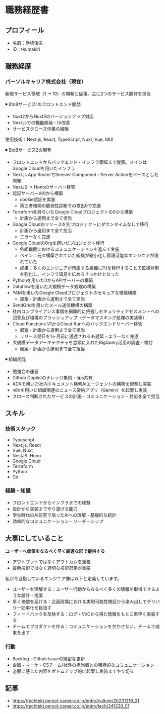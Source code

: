 # 職務経歴書
## プロフィール
- 名前：熊切俊夫
- ID：tkumakiri

## 職務経歴
### パーソルキャリア株式会社（現在）
新規サービス領域（1 → 10）の開発に従事。主に2つのサービス開発を担当

◾️ BtoBサービス1のフロントエンド開発
- Nuxt2からNuxt3のバージョンアップ対応
- Next.jsでの機能開発・UI改善
- サービスクローズ作業の経験

使用技術：Next.js, React, TypeScript, Nuxt, Vue, MUI

◾️ BtoBサービス2の開発
- フロントエンドからバックエンド・インフラ領域まで従事。メインはGoogle Cloudを用いたインフラ
- Next.js App RouterでSerever Component・Server Actionをベースとした開発
- NestJS → Honoのサーバー移管
- 認証サーバーの0から構築
  - cookie認証を実装
  - 第三者機関の脆弱性診断での検出0で完遂
- Terraformを持ちいたGoogle Cloudプロジェクトの0から構築
  - 計画から運用まで全て担当
- Google Cloudのリソースを別プロジェクトにダウンタイムなしで移行
  - 計画から運用まで全て担当
  - エラーなく完遂
- Google CloudのOrgを跨いだプロジェクト移行
  - 各組織間におけるコミュニケーションを進んで実施
  - ペイン：元々構築されていた組織が縮小化し管理可能なエンジニアが限れていた
  - 成果：多くのエンジニアが所属する組織にPJを移行することで監視体制を強化し、インフラ知見を広めるきっかけとなった
- Pythonを用いた0からAPIサーバーの構築
- Dataflowを用いた大規模データ処理の構築
- PAMを用いたGoogle Cloudプロジェクトのセキュアな環境構築
  - 起案・計画から運用まで全て担当 
- SendGridを用いたメール送信機構の構築
- 社内コンプライアンス事情を網羅的に把握しセキュリティアセスメントへの回答及び環境のブラッシュアップ（データマスキング処理の実装等）
- Cloud Functions V1からCloud Runへのバックエンドサーバー移管
  - 起案・計画から運用まで全て担当
  - リリース期日を1ヶ月前に通達されるも遅延・エラーなく完遂
- 大規模データアーキテクチャを念頭に入れたBigQuery活用の調査・検討
  - 起案・計画から運用まで全て担当


◾️ 組織開発
- 勉強会の運営
- Github Copilotのナレッジ集約・tips共有
- ADKを用いた社内ドキュメント検索AIエージェントの構築を起案し実装
- n8nを用いた組織関連のニュース要約アプリ（Gemini）を起案し実装
- クローズ判断されたサービスの計画・コミュニケーション・対応を全て担当

## スキル
### 技術スタック
- Typescript
- Next.js, React
- Vue, Nuxt
- NestJS, Hono
- Google Cloud
- Terraform
- Python
- Go

### 経験・知識
- フロントエンドからインフラまでの経験
- 設計から実装までやり遂げる能力
- 学生時代のAI研究で培ったAIへの理解・基礎的な統計
- 効率的なコミュニケーション・リーダーシップ

## 大事にしていること
**ユーザーへ価値をなるべく早く最適な形で提供する**
- アウトプットではなくアウトカムを重視
- 最新技術ではなく適切な技術選定が重要

私が今目指しているエンジニア像は以下と定義しています。
- ユーザーを理解する：ユーザー行動からなるべく多くの情報を取得できるような設計・提案
- 早く価値を届ける：企画段階における実現可能性検証から染み出してデリバリー効率化を目指す
- フィードバックを反映する：ログ・VoCから得た情報をもとに素早く実装する
- チームでプロダクトを作る：コミュニケーションを欠かさない。チームで成果を出す

### 行動
- Backlog・Github Issueの綿密な更新
- 企画・マーケ・CSチーム/社外の担当者との積極的なコミュニケーション
- 必要に感じた内容をボトムアップ的に起案し実装までやり切る


## 記事
- https://techtekt.persol-career.co.jp/entry/culture/20231219_01
- https://techtekt.persol-career.co.jp/entry/tech/241220_01
